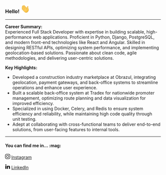 ### Hello! <img src="https://github.com/MiqueiasRihs/MiqueiasRihs/blob/master/images/Hi_github.gif" width="30px">
---
**Career Summary:**  
Experienced Full Stack Developer with expertise in building scalable, high-performance web applications. Proficient in Python, Django, PostgreSQL, and modern front-end technologies like React and Angular. Skilled in designing RESTful APIs, optimizing system performance, and implementing geolocation-based solutions. Passionate about clean code, agile methodologies, and delivering user-centric solutions.  

**Key Highlights:**  
- Developed a construction industry marketplace at Obrazul, integrating geolocation, payment gateways, and back-office systems to streamline operations and enhance user experience.  
- Built a scalable back-office system at Tradex for nationwide promoter management, optimizing route planning and data visualization for improved efficiency.  
- Specialized in using Docker, Celery, and Redis to ensure system efficiency and reliability, while maintaining high code quality through unit testing.  
- Adept at collaborating with cross-functional teams to deliver end-to-end solutions, from user-facing features to internal tools.  

---  
<h4>You can find me in... :mag:</h4>  

<a href="https://www.instagram.com/m_rihs/"><img src="https://github.com/MiqueiasRihs/MiqueiasRihs/blob/master/images/instagram_github.png" width="16"></img></a> [Instagram](https://www.instagram.com/m_rihs/)

<a href="https://www.linkedin.com/in/r-miqueias/"><img src="https://github.com/MiqueiasRihs/MiqueiasRihs/blob/master/images/linkedin_github.png" width="16"></img></a> [LinkedIn](https://www.linkedin.com/in/r-miqueias/)  
